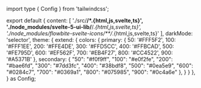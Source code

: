 import type { Config } from 'tailwindcss';

export default { 
  content: [
    './src/**/*.{html,js,svelte,ts}', 
    './node_modules/svelte-5-ui-lib/**/*.{html,js,svelte,ts}', 
    './node_modules/flowbite-svelte-icons/**/*.{html,js,svelte,ts}'
  ], 
  darkMode: 'selector', 
  theme: {
    extend: {
      colors: {
        primary: { 50: '#FFF5F2', 100: '#FFF1EE', 200: '#FFE4DE', 300: '#FFD5CC', 400: '#FFBCAD', 500: '#FE795D', 600: '#EF562F', 700: '#EB4F27', 800: '#CC4522', 900: '#A5371B' }, secondary: { "50": "#f0f9ff", "100": "#e0f2fe", "200": "#bae6fd", "300": "#7dd3fc", "400": "#38bdf8", "500": "#0ea5e9", "600": "#0284c7", "700": "#0369a1", "800": "#075985", "900": "#0c4a6e" }, 
      }
    }
  },
} as Config;
